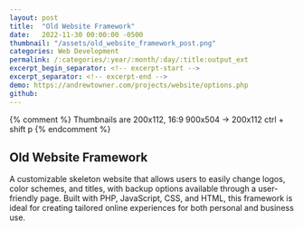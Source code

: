 ```yaml
---
layout: post
title:  "Old Website Framework"
date:   2022-11-30 00:00:00 -0500
thumbnail: "/assets/old_website_framework_post.png"
categories: Web Development
permalink: /:categories/:year/:month/:day/:title:output_ext
excerpt_begin_separator: <!-- excerpt-start -->
excerpt_separator: <!-- excerpt-end -->
demo: https://andrewtowner.com/projects/website/options.php
github:
---
```

{% comment %} 
    Thumbnails are 200x112, 16:9
    900x504 -> 200x112 ctrl + shift p
{% endcomment %}

## Old Website Framework
<!-- excerpt-start -->
A customizable skeleton website that allows users to easily change logos, color schemes, and titles, with backup options available through a user-friendly page. Built with PHP, JavaScript, CSS, and HTML, this framework is ideal for creating tailored online experiences for both personal and business use.<!-- excerpt-end -->
